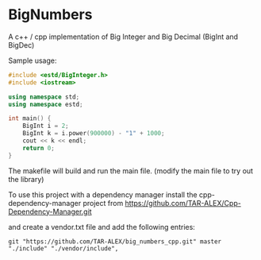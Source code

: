 # BigNumbers

A c++ / cpp implementation of Big Integer and Big Decimal (BigInt and BigDec)

Sample usage:


```c++
#include <estd/BigInteger.h>
#include <iostream>

using namespace std;
using namespace estd;

int main() {
    BigInt i = 2;
    BigInt k = i.power(900000) - "1" + 1000;
    cout << k << endl;
    return 0;
}
```

The makefile will build and run the main file. (modify the main file to try out the library)


To use this project with a dependency manager install the cpp-dependency-manager project from https://github.com/TAR-ALEX/Cpp-Dependency-Manager.git

and create a vendor.txt file and add the following entries:

```
git "https://github.com/TAR-ALEX/big_numbers_cpp.git" master "./include" "./vendor/include",

```
